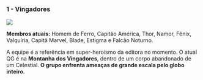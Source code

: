 ### 1 - Vingadores

![](https://eb6f93.a2cdn1.secureserver.net/wp-content/uploads/2022/04/todas-equipes-marvel-250422-7.jpg)


**Membros atuais:** Homem de Ferro, Capitão América, Thor, Namor, Fênix, Valquíria, Capitã Marvel, Blade, Estigma e Falcão Noturno.

A equipe é a referência em super-heroísmo da editora no momento. O atual QG é na **Montanha dos Vingadores**, dentro de um corpo abandonado de um Celestial. **O grupo enfrenta ameaças de grande escala pelo globo inteiro.**

